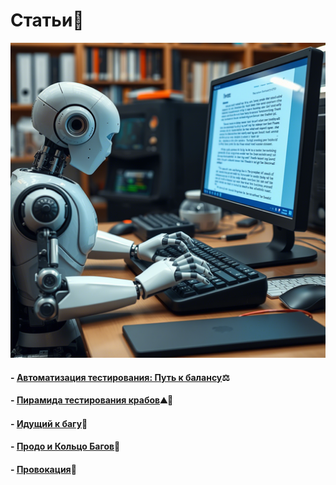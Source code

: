 # <div class="animate__animated animate__bounce">Статьи📝</div>
<link rel="stylesheet" href="https://cdnjs.cloudflare.com/ajax/libs/animate.css/4.1.1/animate.min.css">

![Мой аватар](images/automation.png)

#### - [Автоматизация тестирования: Путь к балансу](articles/article1.md)⚖️
#### - [Пирамида тестирования крабов](articles/article2.md)⛰️🦀
#### - [Идущий к багу](articles/article3.md)🧟
#### - [Продо и Кольцо Багов](articles/article5.md)💍
#### - [Провокация](articles/provocation.md)🍄
